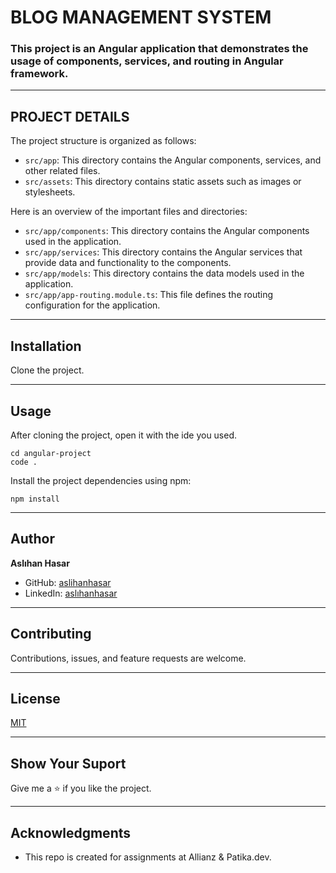 # BLOG MANAGEMENT SYSTEM

### This project is an Angular application that demonstrates the usage of components, services, and routing in Angular framework.

---

## PROJECT DETAILS

The project structure is organized as follows:

- `src/app`: This directory contains the Angular components, services, and other related files.
- `src/assets`: This directory contains static assets such as images or stylesheets.

Here is an overview of the important files and directories:

- `src/app/components`: This directory contains the Angular components used in the application.
- `src/app/services`: This directory contains the Angular services that provide data and functionality to the components.
- `src/app/models`: This directory contains the data models used in the application.
- `src/app/app-routing.module.ts`: This file defines the routing configuration for the application.

---

## Installation

Clone the project.
> []([https://github.com/aslihanhasar/blog-management-system.git](https://github.com/aslihanhasar/blog-management-system.git))

---

## Usage
After cloning the project, open it with the ide you used.

```
cd angular-project
code .
```

Install the project dependencies using npm:

```
npm install

```
---

## Author
**Aslıhan Hasar**

* GitHub: [aslihanhasar](https://github.com/aslihanhasar)
* LinkedIn: [aslıhanhasar](https://www.linkedin.com/in/asl%C4%B1hanhasar
  )
---

## Contributing
Contributions, issues, and feature requests are welcome.

---

## License

[MIT](https://choosealicense.com/licenses/mit/)

---

## Show Your Suport
Give me a &#11088; if you like the project.

---

## Acknowledgments
* This repo is created for assignments at Allianz & Patika.dev.


